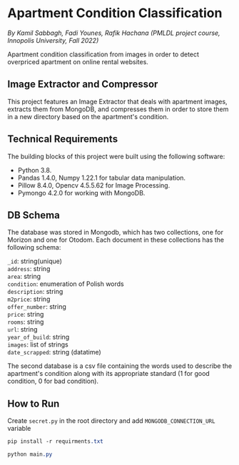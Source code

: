 
# Apartment Condition Classification
_By Kamil Sabbagh, Fadi Younes, Rafik Hachana (PMLDL project course, Innopolis University, Fall 2022)_

Apartment condition classification from images in order to detect overpriced apartment on online rental websites.

## Image Extractor and Compressor

This project features an Image Extractor that deals with apartment images, extracts them from MongoDB, and compresses them in order to store them in a new directory based on the apartment's condition.  

## Technical Requirements

The building blocks of this project were built using the following software:

*   Python 3.8.
*   Pandas 1.4.0, Numpy 1.22.1 for tabular data manipulation.
*   Pillow 8.4.0, Opencv 4.5.5.62 for Image Processing.
*   Pymongo 4.2.0 for working with MongoDB.

## DB Schema

The database was stored in Mongodb, which has two collections, one for Morizon and one for Otodom. Each document in these collections has the following schema:

`_id`: string(unique)  
`address`: string  
`area`: string  
`condition`: enumeration of Polish words  
`description`: string  
`m2price`: string  
`offer_number`: string  
`price`: string  
`rooms`: string  
`url`: string  
`year_of_build`: string  
`images`: list of strings  
`date_scrapped`: string (datatime)

The second database is a csv file containing the words used to describe the apartment's condition along with its appropriate standard (1 for good condition, 0 for bad condition).

## How to Run

Create `secret.py` in the root directory and add `MONGODB_CONNECTION_URL` variable

```css
pip install -r requirments.txt

python main.py
```
